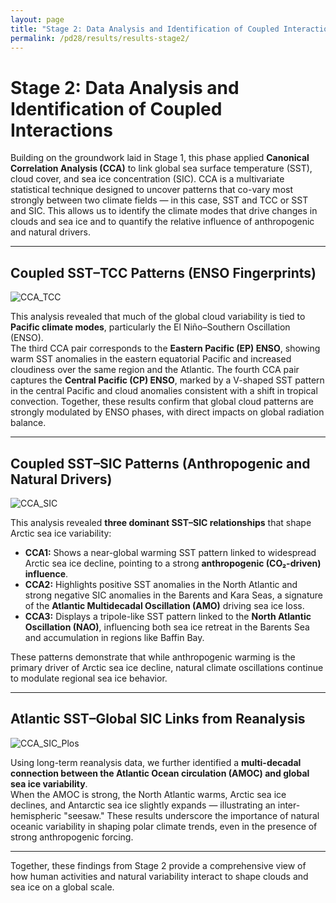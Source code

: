 ```yaml
---
layout: page
title: "Stage 2: Data Analysis and Identification of Coupled Interactions"
permalink: /pd28/results/results-stage2/
---
```


# Stage 2: Data Analysis and Identification of Coupled Interactions

Building on the groundwork laid in Stage 1, this phase applied **Canonical Correlation Analysis (CCA)** to link global sea surface temperature (SST), cloud cover, and sea ice concentration (SIC). CCA is a multivariate statistical technique designed to uncover patterns that co-vary most strongly between two climate fields — in this case, SST and TCC or SST and SIC. This allows us to identify the climate modes that drive changes in clouds and sea ice and to quantify the relative influence of anthropogenic and natural drivers.

---

## Coupled SST–TCC Patterns (ENSO Fingerprints)

![CCA_TCC](../images/CCA_TCC.png)

This analysis revealed that much of the global cloud variability is tied to **Pacific climate modes**, particularly the El Niño–Southern Oscillation (ENSO).  
The third CCA pair corresponds to the **Eastern Pacific (EP) ENSO**, showing warm SST anomalies in the eastern equatorial Pacific and increased cloudiness over the same region and the Atlantic. The fourth CCA pair captures the **Central Pacific (CP) ENSO**, marked by a V-shaped SST pattern in the central Pacific and cloud anomalies consistent with a shift in tropical convection. Together, these results confirm that global cloud patterns are strongly modulated by ENSO phases, with direct impacts on global radiation balance.

---

## Coupled SST–SIC Patterns (Anthropogenic and Natural Drivers)

![CCA_SIC](../images/CCA_SIC.png)

This analysis revealed **three dominant SST–SIC relationships** that shape Arctic sea ice variability:

- **CCA1:** Shows a near-global warming SST pattern linked to widespread Arctic sea ice decline, pointing to a strong **anthropogenic (CO₂-driven) influence**.
- **CCA2:** Highlights positive SST anomalies in the North Atlantic and strong negative SIC anomalies in the Barents and Kara Seas, a signature of the **Atlantic Multidecadal Oscillation (AMO)** driving sea ice loss.
- **CCA3:** Displays a tripole-like SST pattern linked to the **North Atlantic Oscillation (NAO)**, influencing both sea ice retreat in the Barents Sea and accumulation in regions like Baffin Bay.

These patterns demonstrate that while anthropogenic warming is the primary driver of Arctic sea ice decline, natural climate oscillations continue to modulate regional sea ice behavior.

---

## Atlantic SST–Global SIC Links from Reanalysis

![CCA_SIC_Plos](../images/CCA_SIC_Plos.png)

Using long-term reanalysis data, we further identified a **multi-decadal connection between the Atlantic Ocean circulation (AMOC) and global sea ice variability**.  
When the AMOC is strong, the North Atlantic warms, Arctic sea ice declines, and Antarctic sea ice slightly expands — illustrating an inter-hemispheric "seesaw." These results underscore the importance of natural oceanic variability in shaping polar climate trends, even in the presence of strong anthropogenic forcing.

---

Together, these findings from Stage 2 provide a comprehensive view of how human activities and natural variability interact to shape clouds and sea ice on a global scale.